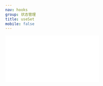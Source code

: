 ```yaml
---
nav: hooks
group: 状态管理
title: useSet
mobile: false
---
```

<embed src="../../src/hooks/useSet/index.md"></embed>